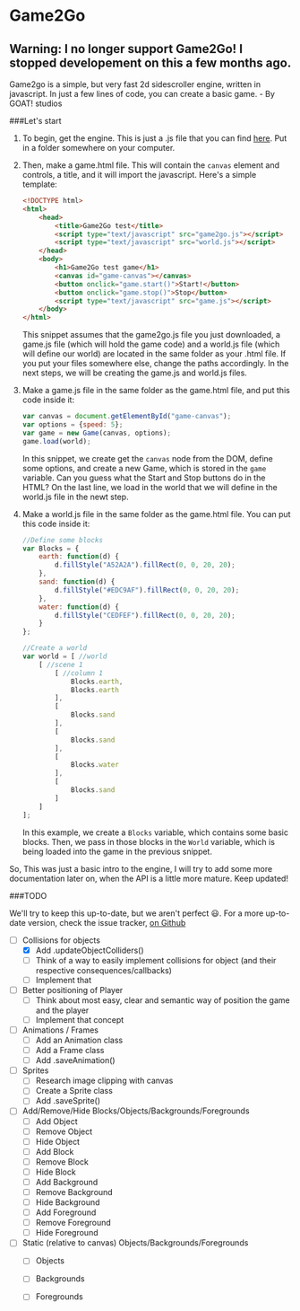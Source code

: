 Game2Go
=======

## Warning: I no longer support Game2Go! I stopped developement on this a few months ago.

Game2go is a simple, but very fast 2d sidescroller engine, written in javascript. In just a few lines of code, you can create a basic game. - By GOAT! studios


###Let's start
1. To begin, get the engine. This is just a .js file that you can find [here][1]. Put in a folder somewhere on your computer.

2. Then, make a game.html file. This will contain the `canvas` element and controls, a title, and it will import the javascript.
Here's a simple template:
    ```html
    <!DOCTYPE html>
    <html>
        <head>
            <title>Game2Go test</title>
            <script type="text/javascript" src="game2go.js"></script>
            <script type="text/javascript" src="world.js"></script>
        </head>
        <body>
            <h1>Game2Go test game</h1>
            <canvas id="game-canvas"></canvas>
            <button onclick="game.start()">Start!</button>
            <button onclick="game.stop()">Stop</button>
            <script type="text/javascript" src="game.js"></script>
        </body>
    </html>
    ```
    This snippet assumes that the game2go.js file you just downloaded, a game.js file (which will hold the game code) and a world.js file (which will define our world) are located in the same folder as your .html file. If you put your files somewhere else, change the paths accordingly. In the next steps, we will be creating the game.js and world.js files.

3. Make a game.js file in the same folder as the game.html file, and put this code inside it:
    ```javascript
    var canvas = document.getElementById("game-canvas");
    var options = {speed: 5};
    var game = new Game(canvas, options);
    game.load(world);
    ```
    In this snippet, we create get the `canvas` node from the DOM, define some options, and create a new Game, which is stored in the `game` variable. Can you guess what the Start and Stop buttons do in the HTML?
On the last line, we load in the world that we will define in the world.js file in the newt step.

4. Make a world.js file in the same folder as the game.html file. You can put this code inside it:
    ```javascript
    //Define some blocks
    var Blocks = {
        earth: function(d) {
            d.fillStyle("A52A2A").fillRect(0, 0, 20, 20);
        },
        sand: function(d) {
            d.fillStyle("#EDC9AF").fillRect(0, 0, 20, 20);
        },
        water: function(d) {
            d.fillStyle("CEDFEF").fillRect(0, 0, 20, 20);
        }
    };
    
    //Create a world
    var world = [ //world
        [ //scene 1
            [ //column 1
                Blocks.earth,
                Blocks.earth
            ],
            [
                Blocks.sand
            ],
            [
                Blocks.sand
            ],
            [
                Blocks.water
            ],
            [
                Blocks.sand
            ]
        ]
    ];
    ```
    In this example, we create a `Blocks` variable, which contains some basic blocks.  Then, we pass in those blocks in the `World` variable, which is being loaded into the game in the previous snippet.

So, This was just a basic intro to the engine, I will try to add some more documentation later on, when the API is a little more mature. Keep updated!



###TODO

We'll try to keep this up-to-date, but we aren't perfect :smiley:. For a more up-to-date version, check the issue tracker, [on Github
][2]
- [ ] Collisions for objects
  - [x] Add .updateObjectColliders()
  - [ ] Think of a way to easily implement collisions for object (and their respective consequences/callbacks)
  - [ ] Implement that
- [ ] Better positioning of Player
  - [ ] Think about most easy, clear and semantic way of position the game and the player
  - [ ] Implement that concept
- [ ] Animations / Frames
  - [ ] Add an Animation class
  - [ ] Add a Frame class
  - [ ] Add .saveAnimation()
- [ ] Sprites
  - [ ] Research image clipping with canvas
  - [ ] Create a Sprite class
  - [ ] Add .saveSprite()
- [ ] Add/Remove/Hide Blocks/Objects/Backgrounds/Foregrounds
  - [ ] Add Object
  - [ ] Remove Object
  - [ ] Hide Object
  - [ ] Add Block
  - [ ] Remove Block
  - [ ] Hide Block
  - [ ] Add Background
  - [ ] Remove Background
  - [ ] Hide Background
  - [ ] Add Foreground
  - [ ] Remove Foreground
  - [ ] Hide Foreground
- [ ] Static (relative to canvas) Objects/Backgrounds/Foregrounds
  - [ ] Objects
  - [ ] Backgrounds
  - [ ] Foregrounds



[1]: https://raw.githubusercontent.com/TuurDutoit/game2go/master/src/game2go.js
[2]: https://github.com/TuurDutoit/game2go/issues
